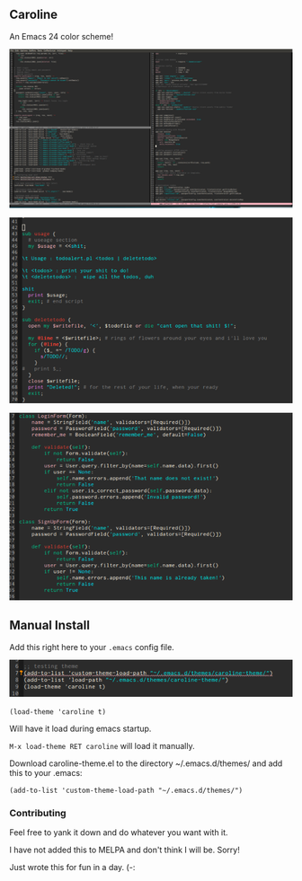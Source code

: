 ## Caroline

An Emacs 24 color scheme!

![](/caroline.png)

![](/caroline2.png)

![](/caroline3.png)

## Manual Install

Add this right here to your `.emacs` config file.

![](/caroline4.png)

`(load-theme 'caroline t)`

Will have it load during emacs startup.

`M-x load-theme RET caroline` will load it manually.

Download caroline-theme.el to the directory ~/.emacs.d/themes/ and add this to your .emacs:

```emacs-lisp
(add-to-list 'custom-theme-load-path "~/.emacs.d/themes/")
```

### Contributing

Feel free to yank it down and do whatever you want with it.

I have not added this to MELPA and don't think I will be. Sorry!

Just wrote this for fun in  a day. (-:
